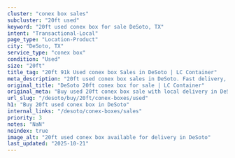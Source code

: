 ```yaml
---
cluster: "conex box sales"
subcluster: "20ft used"
keyword: "20ft used conex box for sale DeSoto, TX"
intent: "Transactional-Local"
page_type: "Location-Product"
city: "DeSoto, TX"
service_type: "conex box"
condition: "Used"
size: "20ft"
title_tag: "20ft 91k Used conex box Sales in DeSoto | LC Container"
meta_description: "20ft used conex box sales in DeSoto. Fast delivery, competitive pricing. Serving conex boxes area. Quote ID: N9B. Call (214) 524-4168 for your free quote today."
original_title: "DeSoto 20ft conex box for sale | LC Container"
original_meta: "Buy used 20ft conex box sale with local delivery in DeSoto, TX. LC Container — local Since 2003. Request a fast quote today."
url_slug: "/desoto/buy/20ft/conex-boxes/used"
h1: "Buy 20ft used conex box in DeSoto"
internal_links: "/desoto/conex-boxes/sales"
priority: 3
notes: "NaN"
noindex: true
image_alt: "20ft used conex box available for delivery in DeSoto"
last_updated: "2025-10-21"
---
```


<!-- TODO: Add unique city/inventory copy, images, and internal links here. -->
